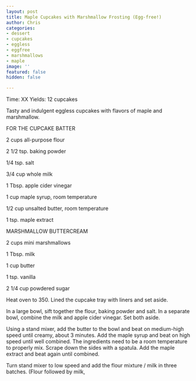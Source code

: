 ```yaml
---
layout: post
title: Maple Cupcakes with Marshmallow Frosting (Egg-free!)
author: Chris
categories:
- dessert
- cupcakes
- eggless
- eggfree
- marshmallows
- maple
image: ''
featured: false
hidden: false

---
```

Time: XX Yields: 12 cupcakes

Tasty and indulgent eggless cupcakes with flavors of maple and marshmallow.

FOR THE CUPCAKE BATTER

2 cups all-purpose flour

2 1/2 tsp. baking powder

1/4 tsp. salt

3/4 cup whole milk

1 Tbsp. apple cider vinegar

1 cup maple syrup, room temperature

1/2 cup unsalted butter, room temperature

1 tsp. maple extract

MARSHMALLOW BUTTERCREAM

2 cups mini marshmallows

1 Tbsp. milk

1 cup butter

1 tsp. vanilla

2 1/4 cup powdered sugar

Heat oven to 350. Lined the cupcake tray with liners and set aside.

In a large bowl, sift together the flour, baking powder and salt. In a separate bowl, combine the milk and apple cider vinegar. Set both aside.

Using a stand mixer, add the butter to the bowl and beat on medium-high speed until creamy, about 3 minutes. Add the maple syrup and beat on high speed until well combined. The ingredients need to be a room temperature to properly mix. Scrape down the sides with a spatula. Add the maple extract and beat again until combined.

Turn stand mixer to low speed and add the flour mixture / milk in three batches. (Flour followed by milk, 